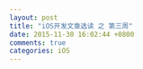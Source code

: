 ```yaml
---
layout: post
title: "iOS开发文章选读 之 第三周"
date: 2015-11-30 16:02:44 +0800
comments: true
categories: iOS
---
```

